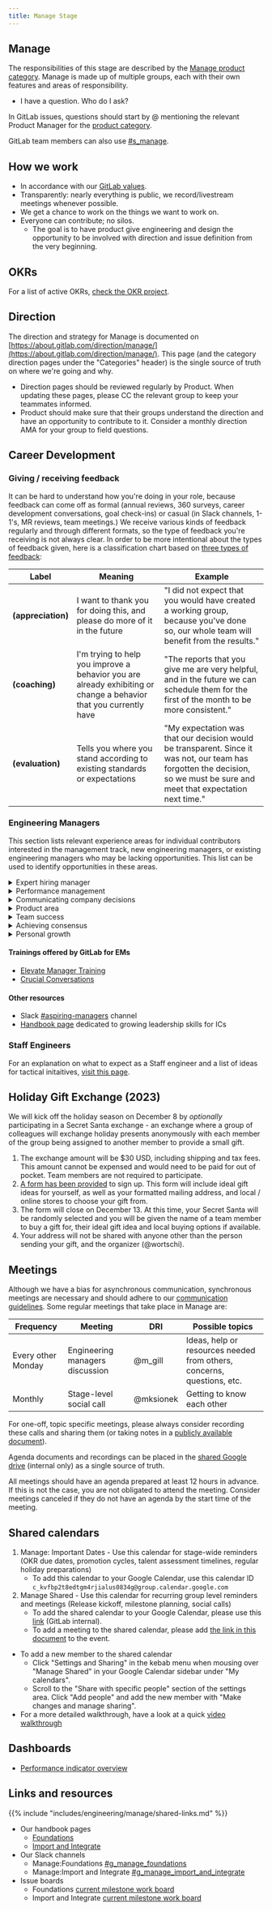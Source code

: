 ```yaml
---
title: Manage Stage
---
```


## Manage

The responsibilities of this stage are described by the [Manage product category](/handbook/product/categories/#manage-stage).
Manage is made up of multiple groups, each with their own features and areas of responsibility.

* I have a question. Who do I ask?

In GitLab issues, questions should start by @ mentioning the relevant Product Manager for the [product category](/handbook/product/categories/#manage-stage).

GitLab team members can also use [#s_manage](https://gitlab.slack.com/messages/CBFCUM0RX).

## How we work

* In accordance with our [GitLab values](/handbook/values/).
* Transparently: nearly everything is public, we record/livestream meetings whenever possible.
* We get a chance to work on the things we want to work on.
* Everyone can contribute; no silos.
  * The goal is to have product give engineering and design the opportunity to be involved with direction and issue definition from the very beginning.

## OKRs

For a list of active OKRs, [check the OKR project](https://gitlab.com/gitlab-com/gitlab-OKRs/-/issues/?sort=created_date&state=opened&label_name%5B%5D=devops%3A%3Amanage&milestone_title=Started&first_page_size=50).

## Direction

The direction and strategy for Manage is documented on [https://about.gitlab.com/direction/manage/](https://about.gitlab.com/direction/manage/). This page (and the category direction
pages under the "Categories" header) is the single source of truth on where we're going and why.
* Direction pages should be reviewed regularly by Product. When updating these pages, please CC the relevant group to keep your teammates informed.
* Product should make sure that their groups understand the direction and have an opportunity to contribute to it. Consider a monthly direction AMA for your group to field questions.

## Career Development

### Giving / receiving feedback

It can be hard to understand how you're doing in your role, because feedback can come off as formal (annual reviews, 360 surveys, career development conversations, goal check-ins) or casual (in Slack channels, 1-1's, MR reviews, team meetings.) We receive various kinds of feedback regularly and through different formats, so the type of feedback you're receiving is not always clear. In order to be more intentional about the types of feedback given, here is a classification chart based on [three types of feedback](https://forimpact.org/three-types-feedback/#:~:text=%E2%80%9CFeedback%20comes%20in%20three%20forms,about%20relationship%20and%20human%20connection.):

| Label | Meaning | Example |
|---|---|---|
| **(appreciation)** | I want to thank you for doing this, and please do more of it in the future | "I did not expect that you would have created a working group, because you've done so, our whole team will benefit from the results." |
| **(coaching)** | I'm trying to help you improve a behavior you are already exhibiting or change a behavior that you currently have | "The reports that you give me are very helpful, and in the future we can schedule them for the first of the month to be more consistent." |
| **(evaluation)** | Tells you where you stand according to existing standards or expectations | "My expectation was that our decision would be transparent. Since it was not, our team has forgotten the decision, so we must be sure and meet that expectation next time." |

### Engineering Managers

This section lists relevant experience areas for individual contributors interested in the management track, new engineering managers, or existing engineering managers who may be lacking opportunities. This list can be used to identify opportunities in these areas.

<details markdown=1>
<summary>Expert hiring manager</summary>

**Expert hiring manager**

* Experience with behavioral interviews
* Screening candidates for your team
* Identifying cultural answers or clarifying vague answers
* Identifying a headcount need in advance

</details>

<details markdown=1>
<summary>Performance management</summary>

**Performance management**

* Crucial conversations
* Performance improvement plans
* Coaching on improvement areas
* Giving feedback
* Identifying underperformance

</details>

<details markdown=1>
<summary>Communicating company decisions</summary>

**Communicating company decisions**

* Annual review, calibration sessions, compensation discussions
* Motivating team members on opportunities that come with negatives (borrow requests, engineering allocations, feature change locks)

</details>

<details markdown=1>
<summary>Product area</summary>

**Product area**

* Triage reports
* Define and monitor productivity metrics, take action if necessary
* Collaborative planning
* Proactively identifying issues or recommending engineering allocations
* Leading an incident in your area
* Proposing and driving a borrow request (reactive)
* Shared OKRs and delivery

</details>

<details markdown=1>
<summary>Team success</summary>

**Team success**

* Career growth development leading to promotions, mentors, technical interviews, maintainers
* Setting goals based on 360 feedback and career aspirations
* Smooth onboarding process
* Frequent and transparent handbook updates
* Identifying performance indicators for the team
* Becoming a mentor

</details>

<details markdown=1>
<summary>Achieving consensus</summary>

**Achieving consensus**

* Facilitating a working group
* Participating in stage, sub-department, skip level, and/or engineering manager discussions
* Coordinating the dev on-call
* Experience with being Incident Manager On-Call ([IMOC](/handbook/engineering/infrastructure/incident-management/#incident-manager-responsibilities))
* Collaboration with the full product group [quad planning](/handbook/engineering/infrastructure/test-platform/quad-planning/)

</details>

<details markdown=1>
<summary>Personal growth</summary>

**Personal growth**

* Receiving feedback
* Continued learning, identifying new growth opportunities, and building a personal growth plan
* Seeking a mentor

</details>


#### Trainings offered by GitLab for EMs

* [Elevate Manager Training](/handbook/people-group/learning-and-development/elevate/)
* [Crucial Conversations](/handbook/people-group/learning-and-development/learning-initiatives/crucial-conversations/)

#### Other resources

* Slack [#aspiring-managers](https://gitlab.slack.com/archives/C029TEKMDQ8) channel
* [Handbook page](/handbook/engineering/development/dev/training/ic-to-manager/) dedicated to growing leadership skills for ICs

### Staff Engineers

For an explanation on what to expect as a Staff engineer and a list of ideas for tactical initaitives, [visit this page](/handbook/engineering/development/dev/training/staff-engineers).


## Holiday Gift Exchange (2023)

We will kick off the holiday season on December 8 by _optionally_ participating in a Secret Santa exchange - an exchange where a group of colleagues will exchange holiday presents anonymously with each member of the group being assigned to another member to provide a small gift.
1. The exchange amount will be $30 USD, including shipping and tax fees. This amount cannot be expensed and would need to be paid for out of pocket. Team members are not required to participate.
1. [A form has been provided](https://forms.gle/NXCXbWWWbF2HeSk4A) to sign up. This form will include ideal gift ideas for yourself, as well as your formatted mailing address, and local / online stores to choose your gift from.
1. The form will close on December 13. At this time, your Secret Santa will be randomly selected and you will be given the name of a team member to buy a gift for, their ideal gift idea and local buying options if available.
1. Your address will not be shared with anyone other than the person sending your gift, and the organizer (@wortschi).

## Meetings

Although we have a bias for asynchronous communication, synchronous meetings are necessary and should adhere to our [communication guidelines](/handbook/communication/#video-calls). Some regular meetings that take place in Manage are:

| Frequency | Meeting                              | DRI         | Possible topics                                                                                        |
|-----------|--------------------------------------|-------------|--------------------------------------------------------------------------------------------------------|
| Every other Monday | Engineering managers discussion | @m_gill | Ideas, help or resources needed from others, concerns, questions, etc.                                 |
| Monthly   | Stage-level social call              | @mksionek     | Getting to know each other                                                                             |


For one-off, topic specific meetings, please always consider recording these calls and sharing them (or taking notes in a [publicly available document](https://docs.google.com/document/d/1kE8udlwjAiMjZW4p1yARUPNmBgHYReK4Ks5xOJW6Tdw/edit)).

Agenda documents and recordings can be placed in the [shared Google drive](https://drive.google.com/drive/u/0/folders/0ALpc3GhrDkKwUk9PVA) (internal only) as a single source of truth.

All meetings should have an agenda prepared at least 12 hours in advance. If this is not the case, you are not obligated to attend the meeting. Consider meetings canceled if they do not have an agenda by the start time of the meeting.

## Shared calendars

1. Manage: Important Dates - Use this calendar for stage-wide reminders (OKR due dates, promotion cycles, talent assessment timelines, regular holiday preparations)
   * To add this calendar to your Google Calendar, use this calendar ID `c_kvfbp2t8edtgm4rjialus0834g@group.calendar.google.com`
1. Manage Shared - Use this calendar for recurring group level reminders and meetings (Release kickoff, milestone planning, social calls)
   * To add the shared calendar to your Google Calendar, please use this [link](https://calendar.google.com/calendar/b/1?cid=Z2l0bGFiLmNvbV9rOWYyN2lqamExaGoxNzZvbmNuMWU4cXF2a0Bncm91cC5jYWxlbmRhci5nb29nbGUuY29t) (GitLab internal).
   * To add a meeting to the shared calendar, please add [the link in this document](https://docs.google.com/document/d/1IxGuORI-vfVd6irNdUwpnOBZDWALWzOqhQzC9E39ixQ/edit) to the event.
  * To add a new member to the shared calendar
    * Click "Settings and Sharing" in the kebab menu when mousing over "Manage Shared" in your Google Calendar sidebar under "My calendars".
    * Scroll to the "Share with specific people" section of the settings area. Click "Add people" and add the new member with "Make changes and manage sharing".
  * For a more detailed walkthrough, have a look at a quick [video walkthrough](https://www.youtube.com/watch?v=TmcPuuljf1w)

## Dashboards

* [Performance indicator overview](/handbook/engineering/metrics/dev/manage/)

## Links and resources

{{% include "includes/engineering/manage/shared-links.md" %}}
* Our handbook pages
  * [Foundations](/handbook/engineering/development/dev/manage/foundations/)
  * [Import and Integrate](/handbook/engineering/development/dev/manage/import-and-integrate/)
* Our Slack channels
  * Manage:Foundations [#g_manage_foundations](https://gitlab.slack.com/messages/C010NAWPRV4)
  * Manage:Import and Integrate [#g_manage_import_and_integrate](https://gitlab.slack.com/archives/C04RDL3MEH5)
* Issue boards
  * Foundations [current milestone work board](https://gitlab.com/groups/gitlab-org/-/boards/3871464?label_name%5B%5D=group%3A%3Afoundations&milestone_title=Started)
  * Import and Integrate [current milestone work board](https://gitlab.com/groups/gitlab-org/-/boards/1459244?milestone_title=Upcoming&label_name[]=group%3A%3Aimport%20and%20integrate)
